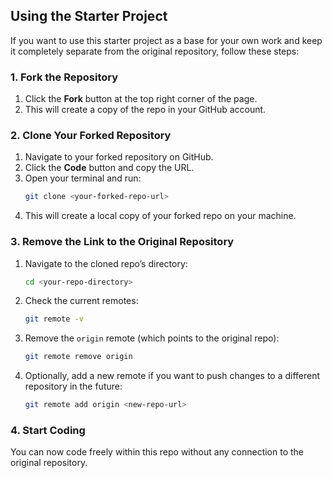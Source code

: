 ## Using the Starter Project

If you want to use this starter project as a base for your own work and keep it completely separate from the original repository, follow these steps:

### 1. Fork the Repository

1. Click the **Fork** button at the top right corner of the page.
2. This will create a copy of the repo in your GitHub account.

### 2. Clone Your Forked Repository

1. Navigate to your forked repository on GitHub.
2. Click the **Code** button and copy the URL.
3. Open your terminal and run:
    ```bash
    git clone <your-forked-repo-url>
    ```
4. This will create a local copy of your forked repo on your machine.

### 3. Remove the Link to the Original Repository

1. Navigate to the cloned repo’s directory:
    ```bash
    cd <your-repo-directory>
    ```
2. Check the current remotes:
    ```bash
    git remote -v
    ```
3. Remove the `origin` remote (which points to the original repo):
    ```bash
    git remote remove origin
    ```
4. Optionally, add a new remote if you want to push changes to a different repository in the future:
    ```bash
    git remote add origin <new-repo-url>
    ```

### 4. Start Coding

You can now code freely within this repo without any connection to the original repository.
